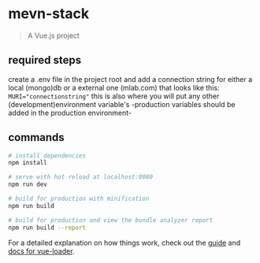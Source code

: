 # mevn-stack

> A Vue.js project
## required steps
create a .env file in the project root and add a connection string for either a local (mongo)db or a external one (mlab.com)
that looks like this: `MURI="connectionstring"` this is also where you will put any other (development)environment variable's -production variables should be added in the production environment-
## commands

``` bash
# install dependencies
npm install

# serve with hot reload at localhost:8080
npm run dev

# build for production with minification
npm run build

# build for production and view the bundle analyzer report
npm run build --report
```

For a detailed explanation on how things work, check out the [guide](http://vuejs-templates.github.io/webpack/) and [docs for vue-loader](http://vuejs.github.io/vue-loader).

